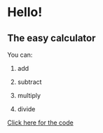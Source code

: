 # Hello!
## The easy calculator
You can:

1. add

2. subtract

3. multiply

4. divide

[Click here for the code](./code-for-the-calculator)
